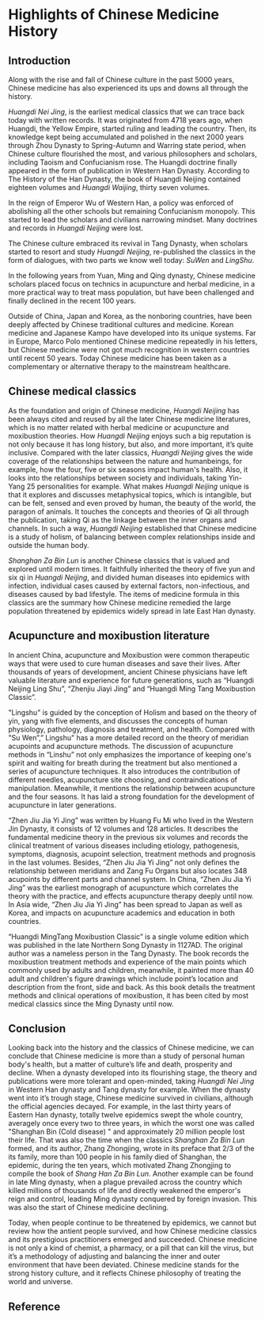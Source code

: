 # Highlights of Chinese Medicine History
## Introduction
Along with the rise and fall of Chinese culture in the past 5000 years, Chinese medicine has also experienced its ups and downs all through the history. 

*Huangdi Nei Jing*, is the earliest medical classics that we can trace back today with written records. It was originated from 4718 years ago, when Huangdi, the Yellow Empire, started ruling and leading the country. Then, its knowledge kept being accumulated and polished in the next 2000 years through Zhou Dynasty to Spring-Autumn and Warring state period, when Chinese culture flourished the most, and various philosophers and scholars, including Taoism and Confucianism rose. The Huangdi doctrine finally appeared in the form of publication in Western Han Dynasty. According to The History of the Han Dynasty, the book of Huangdi Neijing contained eighteen volumes and *Huangdi Waijing*, thirty seven volumes.

In the reign of Emperor Wu of Western Han, a policy was enforced of abolishing all the other schools but remaining Confucianism monopoly. This started to lead the scholars and civilians narrowing mindset. Many doctrines and records in *Huangdi Neijing* were lost.

The Chinese culture embraced its revival in Tang Dynasty, when scholars started to resort and study *Huangdi Neijing*, re-published the classics in the form of dialogues, with two parts we know well today: *SuWen* and *LingShu*.

In the following years from Yuan, Ming and Qing dynasty, Chinese medicine scholars placed focus on technics in acupuncture and herbal medicine, in a more practical way to treat mass population, but have been challenged and finally declined in the recent 100 years.

Outside of China, Japan and Korea, as the nonboring countries, have been deeply affected by Chinese traditional cultures and medicine. Korean medicine and Japanese Kampo have developed into its unique systems. Far in Europe, Marco Polo mentioned Chinese medicine repeatedly in his letters, but Chinese medicine were not got much recognition in western countries until recent 50 years. Today Chinese medicine has been taken as a complementary or alternative therapy to the mainstream healthcare.
## Chinese medical classics

As the foundation and origin of Chinese medicine, *Huangdi Neijing* has been always cited and reused by all the later Chinese medicine literatures, which is no matter related with herbal medicine or acupuncture and moxibustion theories. How *Huangdi Neijing* enjoys such a big reputation is not only because it has long history, but also, and more important, it’s quite inclusive. Compared with the later classics, *Huangdi Neijing* gives the wide coverage of the relationships between the nature and humanbeings, for example, how the four, five or six seasons impact human's health. Also, it looks into the relationships between society and individuals, taking Yin-Yang 25 personalities for example. What makes *Huangdi Neijing* unique is that it explores and discusses metaphysical topics, which is intangible, but can be felt, sensed and even proved by human, the beauty of the world, the paragon of animals. It touches the concepts and theories of Qi all through the publication, taking Qi as the linkage between the inner organs and channels. In such a way, *Huangdi Neijing* established that Chinese medicine is a study of holism, of balancing between complex relationships inside and outside the human body.

*Shanghan Za Bin Lun* is another Chinese classics that is valued and explored until modern times. It faithfully inherited the theory of five yun and six qi in *Huangdi Neijing*, and divided human diseases into epidemics with infection, individual cases caused by external factors, non-infectious, and diseases caused by bad lifestyle. The items of medicine formula in this classics are the summary how Chinese medicine remedied the large population threatened by epidemics widely spread in late East Han dynasty. 
## Acupuncture and moxibustion literature

In ancient China, acupuncture and Moxibustion were common therapeutic ways that were used to cure human diseases and save their lives. After thousands of years of development, ancient Chinese physicians have left valuable literature and experience for future generations, such as “Huangdi Neijing Ling Shu”, “Zhenjiu Jiayi Jing” and “Huangdi Ming Tang Moxibustion Classic”.

"Lingshu" is guided by the conception of Holism and based on the theory of yin, yang with five elements, and discusses the concepts of human physiology, pathology, diagnosis and treatment, and health. Compared with "Su Wen”,” Lingshu" has a more detailed record on the theory of meridian acupoints and acupuncture methods. The discussion of acupuncture methods in “Linshu” not only emphasizes the importance of keeping one's spirit and waiting for breath during the treatment but also mentioned a series of acupuncture techniques. It also introduces the contribution of different needles, acupuncture site choosing, and contraindications of manipulation. Meanwhile, it mentions the relationship between acupuncture and the four seasons. It has laid a strong foundation for the development of acupuncture in later generations.

“Zhen Jiu Jia Yi Jing” was written by Huang Fu Mi who lived in the Western Jin Dynasty, it consists of 12 volumes and 128 articles. It describes the fundamental medicine theory in the previous six volumes and records the clinical treatment of various diseases including etiology, pathogenesis, symptoms, diagnosis, acupoint selection, treatment methods and prognosis in the last volumes. Besides, “Zhen Jiu Jia Yi Jing” not only defines the relationship between meridians and Zang Fu Organs but also locates 348 acupoints by different parts and channel system. In China, “Zhen Jiu Jia Yi Jing” was the earliest monograph of acupuncture which correlates the theory with the practice, and effects acupuncture therapy deeply until now. In Asia wide,  “Zhen Jiu Jia Yi Jing” has been spread to Japan as well as Korea, and impacts on acupuncture academics and education in both countries.

“Huangdi MingTang Moxibustion Classic” is a single volume edition which was published in the late Northern Song Dynasty in 1127AD. The original author was a nameless person in the Tang Dynasty. The book records the moxibustion treatment methods and experience of the main points which commonly used by adults and children, meanwhile, it painted more than 40 adult and children's figure drawings which include point’s location and description from the front, side and back. As this book details the treatment methods and clinical operations of moxibustion, it has been cited by most medical classics since the Ming Dynasty until now.
## Conclusion
Looking back into the history and the classics of Chinese medicine, we can conclude that Chinese medicine is more than a study of personal human body's health, but a matter of culture’s life and death, prosperity and decline. When a dynasty developed into its flourishing stage, the theory and publications were more tolerant and open-minded, taking *Huangdi Nei Jing* in Western Han dynasty and Tang dynasty for example. When the dynasty went into it’s trough stage, Chinese medicine survived in civilians, although the official agencies decayed. For example, in the last thirty years of Eastern Han dynasty, totally twelve epidemics swept the whole country, averagely once every two to three years, in which the worst one was called "Shanghan Bin (Cold disease) " and approximately 20 million people lost their life. That was also the time when the classics *Shanghan Za Bin Lun* formed, and its author, Zhang Zhongjing, wrote in its preface that 2/3 of the its family, more than 100 people in his family died of Shanghan, the epidemic, during the ten years, which motivated Zhang Zhongjing to compile the book of *Shang Han Za Bin Lun*. Another example can be found in late Ming dynasty, when a plague prevailed across the country which killed millions of thousands of life and directly weakened the emperor's reign and control, leading Ming dynasty conquered by foreign invasion. This was also the start of Chinese medicine declining.

Today, when people continue to be threatened by epidemics, we cannot but review how the antient people survived, and how Chinese medicine classics and its prestigious practitioners emerged and succeeded. Chinese medicine is not only a kind of chemist, a pharmacy, or a pill that can kill the virus, but it’s a methodology of adjusting and balancing the inner and outer environment that have been deviated. Chinese medicine stands for the strong history culture, and it reflects Chinese philosophy of treating the world and universe.

## Reference<trial>
